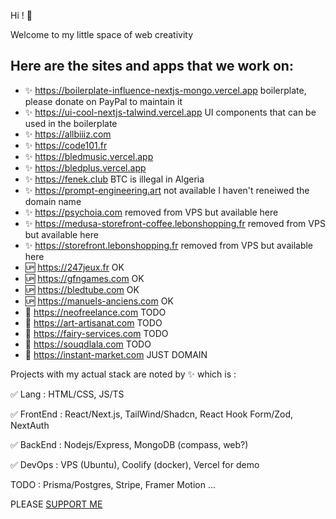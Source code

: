 Hi ! 👋

Welcome to my little space of web creativity

Here are the sites and apps that we work on:
--
- :sparkles: https://boilerplate-influence-nextjs-mongo.vercel.app boilerplate, please donate on PayPal to maintain it
- :sparkles: https://ui-cool-nextjs-talwind.vercel.app UI components that can be used in the boilerplate 
- :sparkles: https://allbiiiz.com
- :sparkles: https://code101.fr
- :sparkles: https://bledmusic.vercel.app
- :sparkles: https://bledplus.vercel.app
- :sparkles: https://fenek.club BTC is illegal in Algeria
- :sparkles: https://prompt-engineering.art not available I haven't reneiwed the domain name
- :sparkles: https://psychoia.com removed from VPS but available here
- :sparkles: https://medusa-storefront-coffee.lebonshopping.fr removed from VPS but available here
- :sparkles: https://storefront.lebonshopping.fr removed from VPS but available here
- :up: https://247jeux.fr OK
- :up: https://gfngames.com OK
- :up: https://bledtube.com OK
- :up: https://manuels-anciens.com OK
- :large_blue_diamond: https://neofreelance.com TODO
- :large_blue_diamond: https://art-artisanat.com TODO
- :large_blue_diamond: https://fairy-services.com TODO
- :large_blue_diamond: https://souqdlala.com TODO
- :large_blue_diamond: https://instant-market.com JUST DOMAIN

Projects with my actual stack are noted by :sparkles: which is :

:white_check_mark: Lang : HTML/CSS, JS/TS

:white_check_mark: FrontEnd : React/Next.js, TailWind/Shadcn, React Hook Form/Zod, NextAuth

:white_check_mark: BackEnd : Nodejs/Express, MongoDB (compass, web?)

:white_check_mark: DevOps : VPS (Ubuntu), Coolify (docker), Vercel for demo

TODO : Prisma/Postgres, Stripe, Framer Motion ...

PLEASE [SUPPORT ME](https://github.com/nazimboudeffa/nazimboudeffa/blob/main/README-more.md)
